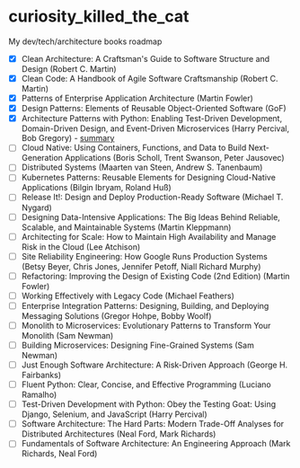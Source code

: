 # curiosity_killed_the_cat
My dev/tech/architecture books roadmap

- [x] Clean Architecture: A Craftsman's Guide to Software Structure and Design (Robert C. Martin)
- [x] Clean Code: A Handbook of Agile Software Craftsmanship (Robert C. Martin)
- [x] Patterns of Enterprise Application Architecture (Martin Fowler)
- [x] Design Patterns: Elements of Reusable Object-Oriented Software (GoF)
- [x] Architecture Patterns with Python: Enabling Test-Driven Development, Domain-Driven Design, and Event-Driven Microservices (Harry Percival, Bob Gregory) - [summary](https://github.com/ihoochie/python_arch_patterns)
- [ ] Cloud Native: Using Containers, Functions, and Data to Build Next-Generation Applications (Boris Scholl, Trent Swanson, Peter Jausovec)
- [ ] Distributed Systems (Maarten van Steen, Andrew S. Tanenbaum)
- [ ] Kubernetes Patterns: Reusable Elements for Designing Cloud-Native Applications (Bilgin Ibryam, Roland Huß)
- [ ] Release It!: Design and Deploy Production-Ready Software (Michael T. Nygard)
- [ ] Designing Data-Intensive Applications: The Big Ideas Behind Reliable, Scalable, and Maintainable Systems (Martin Kleppmann)
- [ ] Architecting for Scale: How to Maintain High Availability and Manage Risk in the Cloud (Lee Atchison)
- [ ] Site Reliability Engineering: How Google Runs Production Systems (Betsy Beyer, Chris Jones, Jennifer Petoff, Niall Richard Murphy)
- [ ] Refactoring: Improving the Design of Existing Code (2nd Edition) (Martin Fowler)
- [ ] Working Effectively with Legacy Code (Michael Feathers)
- [ ] Enterprise Integration Patterns: Designing, Building, and Deploying Messaging Solutions (Gregor Hohpe, Bobby Woolf)
- [ ] Monolith to Microservices: Evolutionary Patterns to Transform Your Monolith (Sam Newman)
- [ ] Building Microservices: Designing Fine-Grained Systems (Sam Newman)
- [ ] Just Enough Software Architecture: A Risk-Driven Approach (George H. Fairbanks)
- [ ] Fluent Python: Clear, Concise, and Effective Programming (Luciano Ramalho)
- [ ] Test-Driven Development with Python: Obey the Testing Goat: Using Django, Selenium, and JavaScript (Harry Percival)
- [ ] Software Architecture: The Hard Parts: Modern Trade-Off Analyses for Distributed Architectures (Neal Ford, Mark Richards)
- [ ] Fundamentals of Software Architecture: An Engineering Approach (Mark Richards, Neal Ford)
